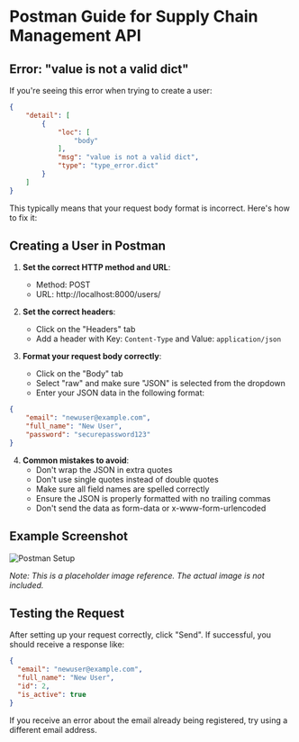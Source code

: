 # Postman Guide for Supply Chain Management API

## Error: "value is not a valid dict"

If you're seeing this error when trying to create a user:

```json
{
    "detail": [
        {
            "loc": [
                "body"
            ],
            "msg": "value is not a valid dict",
            "type": "type_error.dict"
        }
    ]
}
```

This typically means that your request body format is incorrect. Here's how to fix it:

## Creating a User in Postman

1. **Set the correct HTTP method and URL**:
   - Method: POST
   - URL: http://localhost:8000/users/

2. **Set the correct headers**:
   - Click on the "Headers" tab
   - Add a header with Key: `Content-Type` and Value: `application/json`

3. **Format your request body correctly**:
   - Click on the "Body" tab
   - Select "raw" and make sure "JSON" is selected from the dropdown
   - Enter your JSON data in the following format:

```json
{
    "email": "newuser@example.com",
    "full_name": "New User",
    "password": "securepassword123"
}
```

4. **Common mistakes to avoid**:
   - Don't wrap the JSON in extra quotes
   - Don't use single quotes instead of double quotes
   - Make sure all field names are spelled correctly
   - Ensure the JSON is properly formatted with no trailing commas
   - Don't send the data as form-data or x-www-form-urlencoded

## Example Screenshot

![Postman Setup](https://i.imgur.com/example.png)

*Note: This is a placeholder image reference. The actual image is not included.*

## Testing the Request

After setting up your request correctly, click "Send". If successful, you should receive a response like:

```json
{
  "email": "newuser@example.com",
  "full_name": "New User",
  "id": 2,
  "is_active": true
}
```

If you receive an error about the email already being registered, try using a different email address.